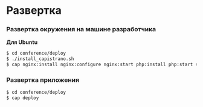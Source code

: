 # Развертка

### Развертка окружения на машине разработчика

__Для Ubuntu__

```bash
$ cd conference/deploy
$ ./install_capistrano.sh
$ cap nginx:install nginx:configure nginx:start php:install php:start setup_nginx_site
```

### Развертка приложения

```bash
$ cd conference/deploy
$ cap deploy
```
